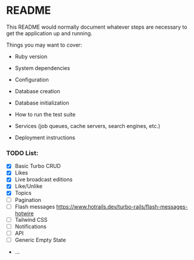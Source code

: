 # README

This README would normally document whatever steps are necessary to get the
application up and running.

Things you may want to cover:

* Ruby version

* System dependencies

* Configuration

* Database creation

* Database initialization

* How to run the test suite

* Services (job queues, cache servers, search engines, etc.)

* Deployment instructions

### TODO List:
- [x] Basic Turbo CRUD
- [x] Likes
- [x] Live broadcast editions
- [x] Like/Unlike
- [x] Topics
- [ ] Pagination
- [ ] Flash messages https://www.hotrails.dev/turbo-rails/flash-messages-hotwire 
- [ ] Tailwind CSS
- [ ] Notifications
- [ ] API
- [ ] Generic Empty State
* ...
